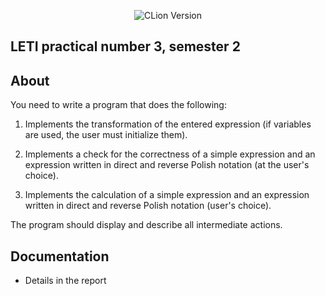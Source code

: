 <p align = "center">
  <img src = "https://img.shields.io/badge/Engine-CLion%202022.2.3-green" alt = "CLion Version">
</p>

## LETI practical number 3, semester 2

## About
You need to write a program that does the following:

1. Implements the transformation of the entered expression (if variables are used, the user must initialize them).

2. Implements a check for the correctness of a simple expression and an expression written in direct and reverse Polish notation (at the user's choice).

3. Implements the calculation of a simple expression and an expression written in direct and reverse Polish notation (user's choice).

The program should display and describe all intermediate actions.

## Documentation 

*  Details in the report

